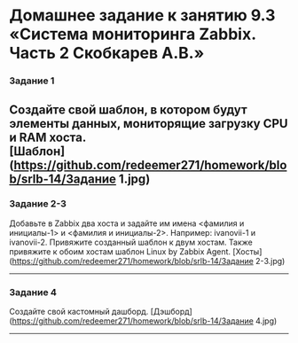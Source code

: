 # Домашнее задание к занятию 9.3 «Система мониторинга Zabbix. Часть 2 Скобкарев А.В.»



### Задание 1

Создайте свой шаблон, в котором будут элементы данных, мониторящие загрузку CPU и RAM хоста.  
[Шаблон](https://github.com/redeemer271/homework/blob/srlb-14/Задание 1.jpg)  
 ---

### Задание 2-3

Добавьте в Zabbix два хоста и задайте им имена <фамилия и инициалы-1> и <фамилия и инициалы-2>. Например: ivanovii-1 и ivanovii-2.
Привяжите созданный шаблон к двум хостам. Также привяжите к обоим хостам шаблон Linux by Zabbix Agent.
[Хосты](https://github.com/redeemer271/homework/blob/srlb-14/Задание 2-3.jpg)  

 ---

### Задание 4

Создайте свой кастомный дашборд.
[Дэшборд](https://github.com/redeemer271/homework/blob/srlb-14/Задание 4.jpg)  

 ---

